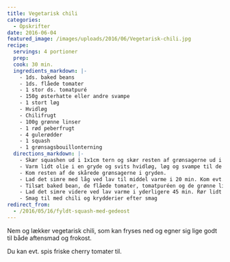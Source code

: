```yaml
---
title: Vegetarisk chili
categories:
  - Opskrifter
date: 2016-06-04
featured_image: /images/uploads/2016/06/Vegetarisk-chili.jpg
recipe:
  servings: 4 portioner
  prep:
  cook: 30 min.
  ingredients_markdown: |-
    - 1ds. baked beans
    - 1ds. flåede tomater
    - 1 stor ds. tomatpuré
    - 150g østerhatte eller andre svampe
    - 1 stort løg
    - Hvidløg
    - Chilifrugt
    - 100g grønne linser
    - 1 rød peberfrugt
    - 4 gulerødder
    - 1 squash
    - 1 grønsagsbouillonterning
  directions_markdown: |-
    - Skær squashen ud i 1x1cm tern og skær resten af grønsagerne ud i små stykker.
    - Varm lidt olie i en gryde og svits hvidløg, løg og svampe til de er møre.
    - Kom resten af de skårede grønsagerne i gryden.
    - Lad det simre med låg ved lav til middel varme i 20 min. Kom evt. lidt vand i undervejs
    - Tilsæt baked bean, de flåede tomater, tomatpuréen og de grønne linser
    - Lad det simre videre ved lav varme i yderligere 45 min. Rør lidt rundt i retten undervejs og kom evt. lidt vand i, hvis det bliver nødvendigt
    - Smag til med chili og krydderier efter smag
redirect_from:
  - /2016/05/16/fyldt-squash-med-gedeost
---
```


Nem og lækker vegetarisk chili, som kan fryses ned og egner sig lige godt til både aftensmad og frokost.

Du kan evt. spis friske cherry tomater til.
